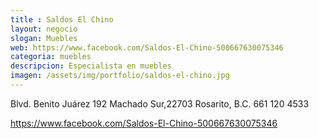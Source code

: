 ```yaml
---
title : Saldos El Chino
layout: negocio
slogan: Muebles
web: https://www.facebook.com/Saldos-El-Chino-500667630075346
categoria: muebles
descripcion: Especialista en muebles
imagen: /assets/img/portfolio/saldos-el-chino.jpg
---
```


Blvd. Benito Juárez 192
 Machado Sur,22703 Rosarito, B.C.
661 120 4533


https://www.facebook.com/Saldos-El-Chino-500667630075346